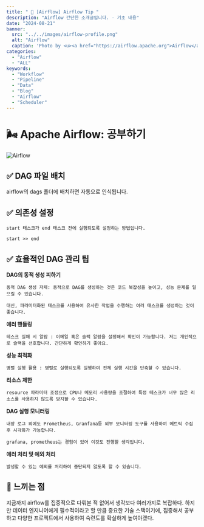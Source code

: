 ```yaml
---
title: " 🌟 [Airflow] Airflow Tip "
description: "Airflow 간단한 소개글입니다. - 기초 내용"
date: "2024-08-21"
banner:
  src: "../../images/airflow-profile.png"
  alt: "Airflow"
  caption: 'Photo by <u><a href="https://airflow.apache.org">Airflow</a></u>'
categories:
  - "Airflow"
  - "ALL"
keywords:
  - "Workflow"
  - "Pipeline"
  - "Data"
  - "Blog"
  - "Airflow"
  - "Scheduler"
---
```


# 🌬️ Apache Airflow: 공부하기

![Airflow](/Users/jangminsoo/Desktop/github-blog/portfolio-minimal/content/images/airflow-workflow.png)


## ✅ DAG 파일 배치

airflow의 dags 폴더에 배치하면 자동으로 인식됩니다.

## ✅ 의존성 설정

    start 태스크가 end 태스크 전에 실행되도록 설정하는 방법입니다.

    start >> end

## ✅  효율적인 DAG 관리 팁


**DAG의 동적 생성 피하기**

	동적 DAG 생성 자제: 동적으로 DAG를 생성하는 것은 코드 복잡성을 높이고, 성능 문제를 일으킬 수 있습니다. 
    
    대신, 파라미터화된 태스크를 사용하여 유사한 작업을 수행하는 여러 태스크를 생성하는 것이 좋습니다.

**에러 핸들링**
    
    테스크 실패 시 알람 : 이메일 혹은 슬랙 알람을 설정해서 확인이 가능합니다. 저는 개인적으로 슬랙을 선호합니다. 간단하게 확인하기 좋아요.

**성능 최적화**

    병렬 실행 활용 : 병렬로 실행되도록 실행하여 전체 실행 시간을 단축할 수 있습니다.

**리소스 제한**

    resource 파라미터 조정으로 CPU나 메모리 사용량을 조절하여 특정 테스크가 너무 많은 리소스를 사용하지 않도록 방지할 수 있습니다.

**DAG 실행 모니터링**
    
    내장 로그 외에도 Prometheus, Granfana등 외부 모니터링 도구를 사용하여 메트릭 수집 후 시각화가 가능합니다.
    
    grafana, prometheus는 경험이 있어 이것도 진행할 생각입니다.

**에러 처리 및 예외 처리**
    
    발생할 수 있는 예외를 처리하여 중단되지 않도록 할 수 있습니다.

## 💬 느끼는 점

지금까지 airflow를 집중적으로 다뤄본 적 없어서 생각보다 여러가지로 복잡하다.
하지만 데이터 엔지니어에게 필수적이라고 할 만큼 중요한 기술 스택이기에, 집중해서 공부하고
다양한 프로젝트에서 사용하여 숙련도를 확실하게 높여야겠다.
